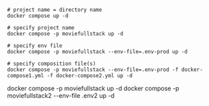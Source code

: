 
```
# project name = directory name
docker compose up -d           

# specify project name
docker compose -p moviefullstack up -d      

# specify env file
docker compose -p moviefullstack --env-file=.env-prod up -d

# specify composition file(s)
docker compose -p moviefullstack --env-file=.env-prod -f docker-compose1.yml -f docker-compose2.yml up -d
```


docker compose -p moviefullstack up -d
docker compose -p moviefullstack2 --env-file .env2 up -d   